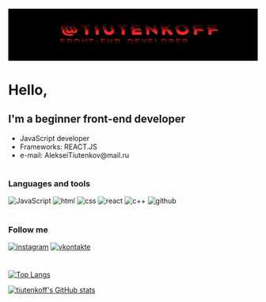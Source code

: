 ![Header](https://github.com/tiutenkoff/tiutenkoff/blob/main/assets/headgit.jpg)

# Hello,

## I'm a beginner front-end developer

<ul>
    <li>JavaScript developer</li>
    <li>Frameworks: REACT.JS</li>
    <li>e-mail: AlekseiTiutenkov@mail.ru</li>
</ul>

#

### Languages and tools

![JavaScript](https://img.shields.io/badge/-JavaScript-282727?style=for-the-badge&logo=JavaScript)
![html](https://img.shields.io/badge/-html-282727?style=for-the-badge&logo=html)
![css](https://img.shields.io/badge/-css-282727?style=for-the-badge&logo=css)
![react](https://img.shields.io/badge/-react-282727?style=for-the-badge&logo=react)
![c++](https://img.shields.io/badge/-c++-282727?style=for-the-badge&logo=c%2b%2b&logoColor=blue)
![github](https://img.shields.io/badge/-github-282727?style=for-the-badge&logo=github)

#

### Follow me

[![instagram](https://img.shields.io/badge/-instagram-282727?style=for-the-badge&logo=instagram)](https://www.instagram.com/tiutenkoff)
[![vkontakte](https://img.shields.io/badge/-vkontakte-282727?style=for-the-badge&logo=vk)](https://vk.com/lexat2)

#

[![Top Langs](https://github-readme-stats.vercel.app/api/top-langs/?username=tiutenkoff&langs_count=8&layout=compact)](https://github.com/tiutenkoff/github-readme-stats)

[![tiutenkoff's GitHub stats](https://github-readme-stats.vercel.app/api?username=tiutenkoff&show_icons=true&theme=onedark)](https://github.com/tiutenkoff/github-readme-stats)

#
